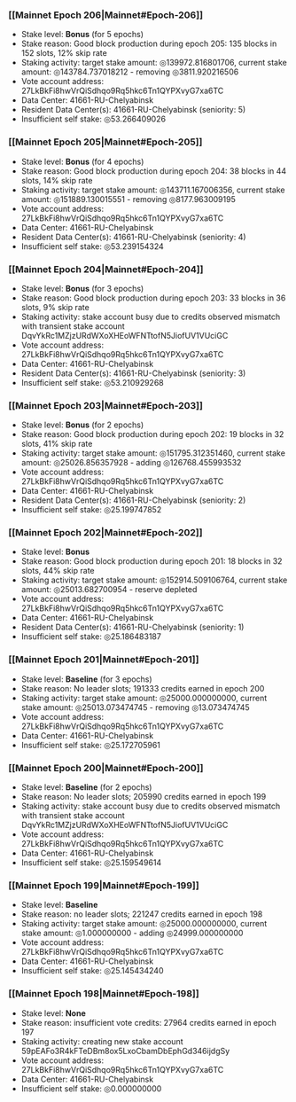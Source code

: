 ### [[Mainnet Epoch 206|Mainnet#Epoch-206]]
* Stake level: **Bonus** (for 5 epochs)
* Stake reason: Good block production during epoch 205: 135 blocks in 152 slots, 12% skip rate
* Staking activity: target stake amount: ◎139972.816801706, current stake amount: ◎143784.737018212 - removing ◎3811.920216506
* Vote account address: 27LkBkFi8hwVrQiSdhqo9Rq5hkc6Tn1QYPXvyG7xa6TC
* Data Center: 41661-RU-Chelyabinsk
* Resident Data Center(s): 41661-RU-Chelyabinsk (seniority: 5)
* Insufficient self stake: ◎53.266409026
### [[Mainnet Epoch 205|Mainnet#Epoch-205]]
* Stake level: **Bonus** (for 4 epochs)
* Stake reason: Good block production during epoch 204: 38 blocks in 44 slots, 14% skip rate
* Staking activity: target stake amount: ◎143711.167006356, current stake amount: ◎151889.130015551 - removing ◎8177.963009195
* Vote account address: 27LkBkFi8hwVrQiSdhqo9Rq5hkc6Tn1QYPXvyG7xa6TC
* Data Center: 41661-RU-Chelyabinsk
* Resident Data Center(s): 41661-RU-Chelyabinsk (seniority: 4)
* Insufficient self stake: ◎53.239154324
### [[Mainnet Epoch 204|Mainnet#Epoch-204]]
* Stake level: **Bonus** (for 3 epochs)
* Stake reason: Good block production during epoch 203: 33 blocks in 36 slots, 9% skip rate
* Staking activity: stake account busy due to credits observed mismatch with transient stake account DqvYkRc1MZjzURdWXoXHEoWFNTtofN5JiofUV1VUciGC
* Vote account address: 27LkBkFi8hwVrQiSdhqo9Rq5hkc6Tn1QYPXvyG7xa6TC
* Data Center: 41661-RU-Chelyabinsk
* Resident Data Center(s): 41661-RU-Chelyabinsk (seniority: 3)
* Insufficient self stake: ◎53.210929268
### [[Mainnet Epoch 203|Mainnet#Epoch-203]]
* Stake level: **Bonus** (for 2 epochs)
* Stake reason: Good block production during epoch 202: 19 blocks in 32 slots, 41% skip rate
* Staking activity: target stake amount: ◎151795.312351460, current stake amount: ◎25026.856357928 - adding ◎126768.455993532
* Vote account address: 27LkBkFi8hwVrQiSdhqo9Rq5hkc6Tn1QYPXvyG7xa6TC
* Data Center: 41661-RU-Chelyabinsk
* Resident Data Center(s): 41661-RU-Chelyabinsk (seniority: 2)
* Insufficient self stake: ◎25.199747852
### [[Mainnet Epoch 202|Mainnet#Epoch-202]]
* Stake level: **Bonus**
* Stake reason: Good block production during epoch 201: 18 blocks in 32 slots, 44% skip rate
* Staking activity: target stake amount: ◎152914.509106764, current stake amount: ◎25013.682700954 - reserve depleted
* Vote account address: 27LkBkFi8hwVrQiSdhqo9Rq5hkc6Tn1QYPXvyG7xa6TC
* Data Center: 41661-RU-Chelyabinsk
* Resident Data Center(s): 41661-RU-Chelyabinsk (seniority: 1)
* Insufficient self stake: ◎25.186483187
### [[Mainnet Epoch 201|Mainnet#Epoch-201]]
* Stake level: **Baseline** (for 3 epochs)
* Stake reason: No leader slots; 191333 credits earned in epoch 200
* Staking activity: target stake amount: ◎25000.000000000, current stake amount: ◎25013.073474745 - removing ◎13.073474745
* Vote account address: 27LkBkFi8hwVrQiSdhqo9Rq5hkc6Tn1QYPXvyG7xa6TC
* Data Center: 41661-RU-Chelyabinsk
* Insufficient self stake: ◎25.172705961
### [[Mainnet Epoch 200|Mainnet#Epoch-200]]
* Stake level: **Baseline** (for 2 epochs)
* Stake reason: No leader slots; 205990 credits earned in epoch 199
* Staking activity: stake account busy due to credits observed mismatch with transient stake account DqvYkRc1MZjzURdWXoXHEoWFNTtofN5JiofUV1VUciGC
* Vote account address: 27LkBkFi8hwVrQiSdhqo9Rq5hkc6Tn1QYPXvyG7xa6TC
* Data Center: 41661-RU-Chelyabinsk
* Insufficient self stake: ◎25.159549614
### [[Mainnet Epoch 199|Mainnet#Epoch-199]]
* Stake level: **Baseline**
* Stake reason: no leader slots; 221247 credits earned in epoch 198
* Staking activity: target stake amount: ◎25000.000000000, current stake amount: ◎1.000000000 - adding ◎24999.000000000
* Vote account address: 27LkBkFi8hwVrQiSdhqo9Rq5hkc6Tn1QYPXvyG7xa6TC
* Data Center: 41661-RU-Chelyabinsk
* Insufficient self stake: ◎25.145434240
### [[Mainnet Epoch 198|Mainnet#Epoch-198]]
* Stake level: **None**
* Stake reason: insufficient vote credits: 27964 credits earned in epoch 197
* Staking activity: creating new stake account 59pEAFo3R4kFTeDBm8ox5LxoCbamDbEphGd346ijdgSy
* Vote account address: 27LkBkFi8hwVrQiSdhqo9Rq5hkc6Tn1QYPXvyG7xa6TC
* Data Center: 41661-RU-Chelyabinsk
* Insufficient self stake: ◎0.000000000